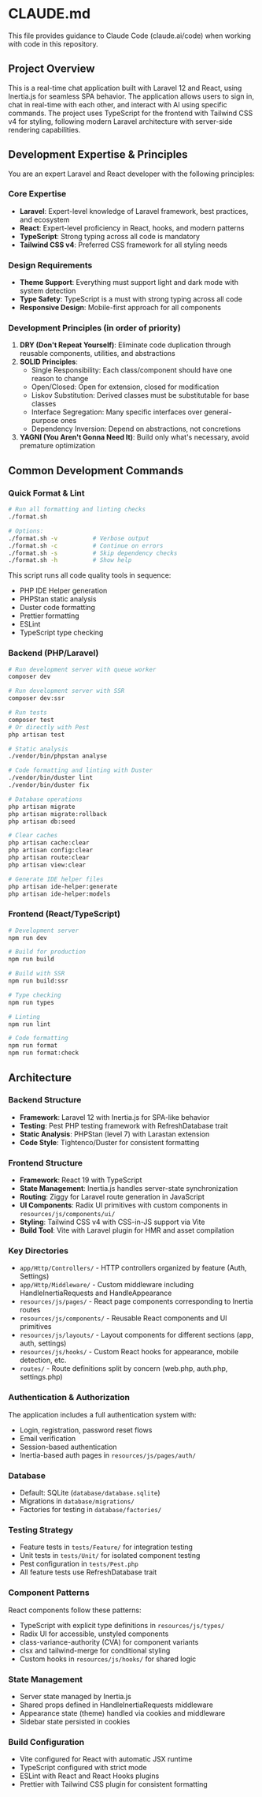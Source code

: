 # CLAUDE.md

This file provides guidance to Claude Code (claude.ai/code) when working with code in this repository.

## Project Overview

This is a real-time chat application built with Laravel 12 and React, using Inertia.js for seamless SPA behavior. The application allows users to sign in, chat in real-time with each other, and interact with AI using specific commands. The project uses TypeScript for the frontend with Tailwind CSS v4 for styling, following modern Laravel architecture with server-side rendering capabilities.

## Development Expertise & Principles

You are an expert Laravel and React developer with the following principles:

### Core Expertise
- **Laravel**: Expert-level knowledge of Laravel framework, best practices, and ecosystem
- **React**: Expert-level proficiency in React, hooks, and modern patterns
- **TypeScript**: Strong typing across all code is mandatory
- **Tailwind CSS v4**: Preferred CSS framework for all styling needs

### Design Requirements
- **Theme Support**: Everything must support light and dark mode with system detection
- **Type Safety**: TypeScript is a must with strong typing across all code
- **Responsive Design**: Mobile-first approach for all components

### Development Principles (in order of priority)
1. **DRY (Don't Repeat Yourself)**: Eliminate code duplication through reusable components, utilities, and abstractions
2. **SOLID Principles**: 
   - Single Responsibility: Each class/component should have one reason to change
   - Open/Closed: Open for extension, closed for modification
   - Liskov Substitution: Derived classes must be substitutable for base classes
   - Interface Segregation: Many specific interfaces over general-purpose ones
   - Dependency Inversion: Depend on abstractions, not concretions
3. **YAGNI (You Aren't Gonna Need It)**: Build only what's necessary, avoid premature optimization

## Common Development Commands

### Quick Format & Lint

```bash
# Run all formatting and linting checks
./format.sh

# Options:
./format.sh -v          # Verbose output
./format.sh -c          # Continue on errors
./format.sh -s          # Skip dependency checks
./format.sh -h          # Show help
```

This script runs all code quality tools in sequence:
- PHP IDE Helper generation
- PHPStan static analysis
- Duster code formatting
- Prettier formatting
- ESLint
- TypeScript type checking

### Backend (PHP/Laravel)

```bash
# Run development server with queue worker
composer dev

# Run development server with SSR
composer dev:ssr

# Run tests
composer test
# Or directly with Pest
php artisan test

# Static analysis
./vendor/bin/phpstan analyse

# Code formatting and linting with Duster
./vendor/bin/duster lint
./vendor/bin/duster fix

# Database operations
php artisan migrate
php artisan migrate:rollback
php artisan db:seed

# Clear caches
php artisan cache:clear
php artisan config:clear
php artisan route:clear
php artisan view:clear

# Generate IDE helper files
php artisan ide-helper:generate
php artisan ide-helper:models
```

### Frontend (React/TypeScript)

```bash
# Development server
npm run dev

# Build for production
npm run build

# Build with SSR
npm run build:ssr

# Type checking
npm run types

# Linting
npm run lint

# Code formatting
npm run format
npm run format:check
```

## Architecture

### Backend Structure

- **Framework**: Laravel 12 with Inertia.js for SPA-like behavior
- **Testing**: Pest PHP testing framework with RefreshDatabase trait
- **Static Analysis**: PHPStan (level 7) with Larastan extension
- **Code Style**: Tightenco/Duster for consistent formatting

### Frontend Structure

- **Framework**: React 19 with TypeScript
- **State Management**: Inertia.js handles server-state synchronization
- **Routing**: Ziggy for Laravel route generation in JavaScript
- **UI Components**: Radix UI primitives with custom components in `resources/js/components/ui/`
- **Styling**: Tailwind CSS v4 with CSS-in-JS support via Vite
- **Build Tool**: Vite with Laravel plugin for HMR and asset compilation

### Key Directories

- `app/Http/Controllers/` - HTTP controllers organized by feature (Auth, Settings)
- `app/Http/Middleware/` - Custom middleware including HandleInertiaRequests and HandleAppearance
- `resources/js/pages/` - React page components corresponding to Inertia routes
- `resources/js/components/` - Reusable React components and UI primitives
- `resources/js/layouts/` - Layout components for different sections (app, auth, settings)
- `resources/js/hooks/` - Custom React hooks for appearance, mobile detection, etc.
- `routes/` - Route definitions split by concern (web.php, auth.php, settings.php)

### Authentication & Authorization

The application includes a full authentication system with:
- Login, registration, password reset flows
- Email verification
- Session-based authentication
- Inertia-based auth pages in `resources/js/pages/auth/`

### Database

- Default: SQLite (`database/database.sqlite`)
- Migrations in `database/migrations/`
- Factories for testing in `database/factories/`

### Testing Strategy

- Feature tests in `tests/Feature/` for integration testing
- Unit tests in `tests/Unit/` for isolated component testing
- Pest configuration in `tests/Pest.php`
- All feature tests use RefreshDatabase trait

### Component Patterns

React components follow these patterns:
- TypeScript with explicit type definitions in `resources/js/types/`
- Radix UI for accessible, unstyled components
- class-variance-authority (CVA) for component variants
- clsx and tailwind-merge for conditional styling
- Custom hooks in `resources/js/hooks/` for shared logic

### State Management

- Server state managed by Inertia.js
- Shared props defined in HandleInertiaRequests middleware
- Appearance state (theme) handled via cookies and middleware
- Sidebar state persisted in cookies

### Build Configuration

- Vite configured for React with automatic JSX runtime
- TypeScript configured with strict mode
- ESLint with React and React Hooks plugins
- Prettier with Tailwind CSS plugin for consistent formatting